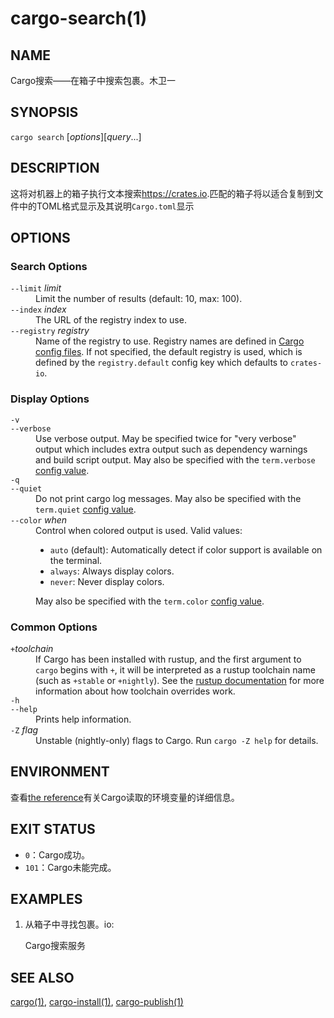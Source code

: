 # cargo-search(1)

## NAME

Cargo搜索——在箱子中搜索包裹。木卫一

## SYNOPSIS

`cargo search` [*options*][_query_...]

## DESCRIPTION

这将对机器上的箱子执行文本搜索<https://crates.io>.匹配的箱子将以适合复制到文件中的TOML格式显示及其说明`Cargo.toml`显示

## OPTIONS

### Search Options

<dl>

<dt class="option-term" id="option-cargo-search---limit"><a class="option-anchor" href="#option-cargo-search---limit"></a><code>--limit</code> <em>limit</em></dt>
<dd class="option-desc">Limit the number of results (default: 10, max: 100).</dd>

<dt class="option-term" id="option-cargo-search---index"><a class="option-anchor" href="#option-cargo-search---index"></a><code>--index</code> <em>index</em></dt>
<dd class="option-desc">The URL of the registry index to use.</dd>

<dt class="option-term" id="option-cargo-search---registry"><a class="option-anchor" href="#option-cargo-search---registry"></a><code>--registry</code> <em>registry</em></dt>
<dd class="option-desc">Name of the registry to use. Registry names are defined in <a href="../reference/config.html">Cargo config
files</a>. If not specified, the default registry is used,
which is defined by the <code>registry.default</code> config key which defaults to
<code>crates-io</code>.</dd>

</dl>

### Display Options

<dl>
<dt class="option-term" id="option-cargo-search--v"><a class="option-anchor" href="#option-cargo-search--v"></a><code>-v</code></dt>
<dt class="option-term" id="option-cargo-search---verbose"><a class="option-anchor" href="#option-cargo-search---verbose"></a><code>--verbose</code></dt>
<dd class="option-desc">Use verbose output. May be specified twice for &quot;very verbose&quot; output which
includes extra output such as dependency warnings and build script output.
May also be specified with the <code>term.verbose</code>
<a href="../reference/config.html">config value</a>.</dd>

<dt class="option-term" id="option-cargo-search--q"><a class="option-anchor" href="#option-cargo-search--q"></a><code>-q</code></dt>
<dt class="option-term" id="option-cargo-search---quiet"><a class="option-anchor" href="#option-cargo-search---quiet"></a><code>--quiet</code></dt>
<dd class="option-desc">Do not print cargo log messages.
May also be specified with the <code>term.quiet</code>
<a href="../reference/config.html">config value</a>.</dd>

<dt class="option-term" id="option-cargo-search---color"><a class="option-anchor" href="#option-cargo-search---color"></a><code>--color</code> <em>when</em></dt>
<dd class="option-desc">Control when colored output is used. Valid values:</p>
<ul>
<li><code>auto</code> (default): Automatically detect if color support is available on the
terminal.</li>
<li><code>always</code>: Always display colors.</li>
<li><code>never</code>: Never display colors.</li>
</ul>
<p>May also be specified with the <code>term.color</code>
<a href="../reference/config.html">config value</a>.</dd>

</dl>

### Common Options

<dl>

<dt class="option-term" id="option-cargo-search-+toolchain"><a class="option-anchor" href="#option-cargo-search-+toolchain"></a><code>+</code><em>toolchain</em></dt>
<dd class="option-desc">If Cargo has been installed with rustup, and the first argument to <code>cargo</code>
begins with <code>+</code>, it will be interpreted as a rustup toolchain name (such
as <code>+stable</code> or <code>+nightly</code>).
See the <a href="https://rust-lang.github.io/rustup/overrides.html">rustup documentation</a>
for more information about how toolchain overrides work.</dd>

<dt class="option-term" id="option-cargo-search--h"><a class="option-anchor" href="#option-cargo-search--h"></a><code>-h</code></dt>
<dt class="option-term" id="option-cargo-search---help"><a class="option-anchor" href="#option-cargo-search---help"></a><code>--help</code></dt>
<dd class="option-desc">Prints help information.</dd>

<dt class="option-term" id="option-cargo-search--Z"><a class="option-anchor" href="#option-cargo-search--Z"></a><code>-Z</code> <em>flag</em></dt>
<dd class="option-desc">Unstable (nightly-only) flags to Cargo. Run <code>cargo -Z help</code> for details.</dd>

</dl>

## ENVIRONMENT

查看[the reference](../reference/environment-variables.html)有关Cargo读取的环境变量的详细信息。

## EXIT STATUS

-   `0`：Cargo成功。
-   `101`：Cargo未能完成。

## EXAMPLES

1.  从箱子中寻找包裹。io:

    Cargo搜索服务

## SEE ALSO

[cargo(1)](cargo.zh.md), [cargo-install(1)](cargo-install.html), [cargo-publish(1)](cargo-publish.html)
